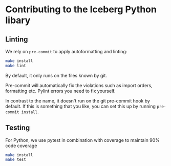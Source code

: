 <!--
  - Licensed to the Apache Software Foundation (ASF) under one
  - or more contributor license agreements.  See the NOTICE file
  - distributed with this work for additional information
  - regarding copyright ownership.  The ASF licenses this file
  - to you under the Apache License, Version 2.0 (the
  - "License"); you may not use this file except in compliance
  - with the License.  You may obtain a copy of the License at
  -
  -   http://www.apache.org/licenses/LICENSE-2.0
  -
  - Unless required by applicable law or agreed to in writing,
  - software distributed under the License is distributed on an
  - "AS IS" BASIS, WITHOUT WARRANTIES OR CONDITIONS OF ANY
  - KIND, either express or implied.  See the License for the
  - specific language governing permissions and limitations
  - under the License.
  -->

# Contributing to the Iceberg Python libary

## Linting

We rely on `pre-commit` to apply autoformatting and linting:

```bash
make install
make lint
```

By default, it only runs on the files known by git.

Pre-commit will automatically fix the violations such as import orders, formatting etc. Pylint errors you need to fix yourself.

In contrast to the name, it doesn't run on the git pre-commit hook by default. If this is something that you like, you can set this up by running `pre-commit install`.

## Testing

For Python, we use pytest in combination with coverage to maintain 90% code coverage

```bash
make install
make test
```
